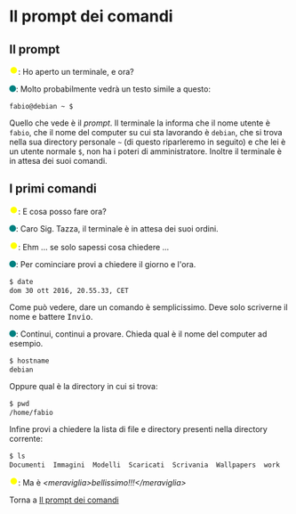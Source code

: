 # Il prompt dei comandi

## Il prompt

![](../../images/people/tazza.png): Ho aperto un terminale, e ora?

![](../../images/people/tess.png): Molto probabilmente vedrà un testo simile a questo:
```
fabio@debian ~ $
```
Quello che vede è il *prompt*. Il terminale la informa che il nome utente è `fabio`, che il nome del computer su cui sta lavorando è `debian`, che si trova nella sua directory personale `~` (di questo riparleremo in seguito) e che lei è un utente normale `$`, non ha i poteri di amministratore. Inoltre il terminale è in attesa dei suoi comandi.


## I primi comandi

![](../../images/people/tazza.png): E cosa posso fare ora?

![](../../images/people/tess.png): Caro Sig. Tazza, il terminale è in attesa dei suoi ordini.

![](../../images/people/tazza.png): Ehm ... se solo sapessi cosa chiedere ...

![](../../images/people/tess.png): Per cominciare provi a chiedere il giorno e l'ora.
```
$ date
dom 30 ott 2016, 20.55.33, CET
```
Come può vedere, dare un comando è semplicissimo. Deve solo scriverne il nome e battere <kbd>Invio</kbd>.

![](../../images/people/tess.png): Continui, continui a provare. Chieda qual è il nome del computer ad esempio.
```
$ hostname
debian
```
Oppure qual è la directory in cui si trova:
```
$ pwd
/home/fabio
```
Infine provi a chiedere la lista di file e directory presenti nella directory corrente:
```
$ ls
Documenti  Immagini  Modelli  Scaricati  Scrivania  Wallpapers  work
```

![](../../images/people/tazza.png): Ma è *&lt;meraviglia&gt;bellissimo!!!&lt;/meraviglia&gt;*

Torna a [Il prompt dei comandi](../summary.md)
